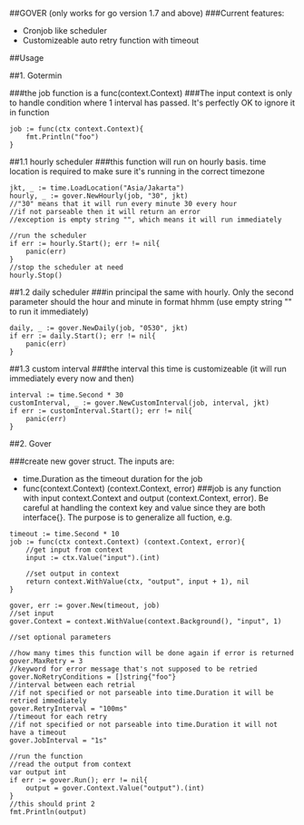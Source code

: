 ##GOVER (only works for go version 1.7 and above)
###Current features:
- Cronjob like scheduler
- Customizeable auto retry function with timeout

##Usage

##1. Gotermin

###the job function is a func(context.Context)
###The input context is only to handle condition where 1 interval has passed. It's perfectly OK to ignore it in function
```
job := func(ctx context.Context){
	fmt.Println("foo")
}
```

##1.1 hourly scheduler
###this function will run on hourly basis. time location is required to make sure it's running in the correct timezone
```
jkt, _ := time.LoadLocation("Asia/Jakarta")
hourly, _ := gover.NewHourly(job, "30", jkt)
//"30" means that it will run every minute 30 every hour
//if not parseable then it will return an error
//exception is empty string "", which means it will run immediately 

//run the scheduler
if err := hourly.Start(); err != nil{
	panic(err)
}
//stop the scheduler at need
hourly.Stop()
```

##1.2 daily scheduler
###in principal the same with hourly. Only the second parameter should the hour and minute in format hhmm (use empty string "" to run it immediately) 
```
daily, _ := gover.NewDaily(job, "0530", jkt)
if err := daily.Start(); err != nil{
	panic(err)
}
```

##1.3 custom interval
###the interval this time is customizeable (it will run immediately every now and then)
```
interval := time.Second * 30
customInterval, _ := gover.NewCustomInterval(job, interval, jkt)
if err := customInterval.Start(); err != nil{
	panic(err)
}

```


##2. Gover

###create new gover struct. The inputs are: 
- time.Duration as the timeout duration for the job
- func(context.Context) (context.Context, error)
###job is any function with input context.Context and output (context.Context, error). Be careful at handling the context key and value since they are both interface{}. The purpose is to generalize all fuction, e.g.

```
timeout := time.Second * 10
job := func(ctx context.Context) (context.Context, error){
	//get input from context
	input := ctx.Value("input").(int)
	
	//set output in context
	return context.WithValue(ctx, "output", input + 1), nil
}

gover, err := gover.New(timeout, job)
//set input 
gover.Context = context.WithValue(context.Background(), "input", 1)

//set optional parameters

//how many times this function will be done again if error is returned
gover.MaxRetry = 3 
//keyword for error message that's not supposed to be retried
gover.NoRetryConditions = []string{"foo"}
//interval between each retrial
//if not specified or not parseable into time.Duration it will be retried immediately
gover.RetryInterval = "100ms"
//timeout for each retry 
//if not specified or not parseable into time.Duration it will not have a timeout 
gover.JobInterval = "1s"

//run the function
//read the output from context
var output int
if err := gover.Run(); err != nil{
	output = gover.Context.Value("output").(int)
}
//this should print 2
fmt.Println(output)

```




